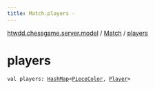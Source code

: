 ```yaml
---
title: Match.players - 
---
```


[htwdd.chessgame.server.model](../index.html) / [Match](index.html) / [players](./players.html)

# players

`val players: `[`HashMap`](https://kotlinlang.org/api/latest/jvm/stdlib/kotlin.collections/-hash-map/index.html)`<`[`PieceColor`](../-piece-color/index.html)`, `[`Player`](../-player/index.html)`>`